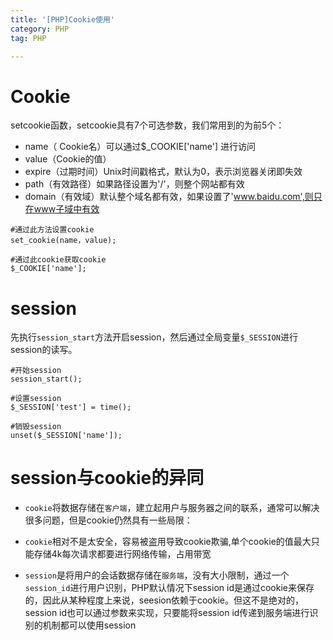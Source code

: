 ```yaml
---
title: '[PHP]Cookie使用'
category: PHP
tag: PHP

---
```


# Cookie
setcookie函数，setcookie具有7个可选参数，我们常用到的为前5个：
- name（ Cookie名）可以通过$_COOKIE['name'] 进行访问
- value（Cookie的值）
- expire（过期时间）Unix时间戳格式，默认为0，表示浏览器关闭即失效
- path（有效路径）如果路径设置为'/'，则整个网站都有效
- domain（有效域）默认整个域名都有效，如果设置了'www.baidu.com',则只在www子域中有效
```
#通过此方法设置cookie
set_cookie(name，value);

#通过此cookie获取cookie
$_COOKIE['name'];
```

# session
先执行`session_start`方法开启session，然后通过全局变量`$_SESSION`进行session的读写。
```
#开始session
session_start();

#设置session
$_SESSION['test'] = time();

#销毁session
unset($_SESSION['name']);
```

# session与cookie的异同
- `cookie`将数据存储在`客户端`，建立起用户与服务器之间的联系，通常可以解决很多问题，但是cookie仍然具有一些局限：

- `cookie`相对不是太安全，容易被盗用导致cookie欺骗,单个cookie的值最大只能存储4k每次请求都要进行网络传输，占用带宽

- `session`是将用户的会话数据存储在`服务端`，没有大小限制，通过一个`session_id`进行用户识别，PHP默认情况下session id是通过cookie来保存的，因此从某种程度上来说，seesion依赖于cookie。但这不是绝对的，session id也可以通过参数来实现，只要能将session id传递到服务端进行识别的机制都可以使用session
